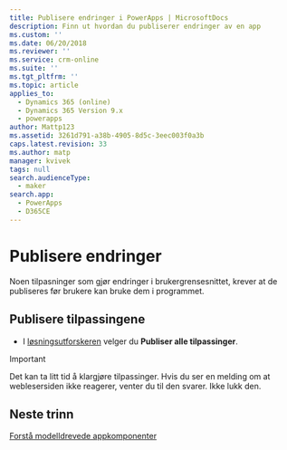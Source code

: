 ```yaml
---
title: Publisere endringer i PowerApps | MicrosoftDocs
description: Finn ut hvordan du publiserer endringer av en app
ms.custom: ''
ms.date: 06/20/2018
ms.reviewer: ''
ms.service: crm-online
ms.suite: ''
ms.tgt_pltfrm: ''
ms.topic: article
applies_to:
  - Dynamics 365 (online)
  - Dynamics 365 Version 9.x
  - powerapps
author: Mattp123
ms.assetid: 3261d791-a38b-4905-8d5c-3eec003f0a3b
caps.latest.revision: 33
ms.author: matp
manager: kvivek
tags: null
search.audienceType:
  - maker
search.app:
  - PowerApps
  - D365CE
---
```

# <a name="publish-changes"></a>Publisere endringer 

 Noen tilpasninger som gjør endringer i brukergrensesnittet, krever at de publiseres før brukere kan bruke dem i programmet. 
 
## <a name="publish-your-customizations"></a>Publisere tilpassingene

- I [løsningsutforskeren](../model-driven-apps/advanced-navigation.md#solution-explorer) velger du **Publiser alle tilpassinger**.  
  
> [!IMPORTANT]
>  Det kan ta litt tid å klargjøre tilpassinger. Hvis du ser en melding om at weblesersiden ikke reagerer, venter du til den svarer. Ikke lukk den.  

## <a name="next-steps"></a>Neste trinn
[Forstå modelldrevede appkomponenter](../model-driven-apps/model-driven-app-components.md)
